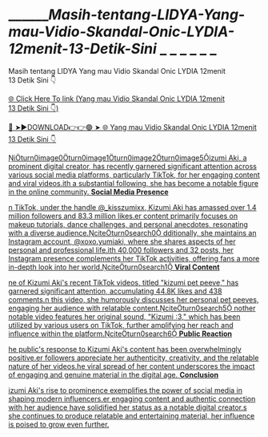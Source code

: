 # _______Masih-tentang-LIDYA-Yang-mau-Vidio-Skandal-Onic-LYDIA-12menit-13-Detik-Sini_ _ _ _  _ _ _
Masih tentang LIDYA Yang mau Vidio Skandal Onic LYDIA 12menit 13 Detik Sini 👇

<a href="https://cloudmedia24.com/efew3223"> 🌐 Click Here To link (Yang mau Vidio Skandal Onic LYDIA 12menit 13 Detik Sini 👇)

🔴 ➤►DOWNLOAD👉👉🟢 ➤  <a href="https://cloudmedia24.com/efew3223"> 🌐 Yang mau Vidio Skandal Onic LYDIA 12menit 13 Detik Sini 👇

iturn0image0turn0image1turn0image2turn0image5izumi Aki, a prominent digital creator, has recently garnered significant attention across various social media platforms, particularly TikTok, for her engaging content and viral videos.ith a substantial following, she has become a notable figure in the online community.
**Social Media Presence**

n TikTok, under the handle @_kisszumixx, Kizumi Aki has amassed over 1.4 million followers and 83.3 million likes.er content primarily focuses on makeup tutorials, dance challenges, and personal anecdotes, resonating with a diverse audience.citeturn0search0
dditionally, she maintains an Instagram account, @xoxo.yumiaki, where she shares aspects of her personal and professional life.ith 40,000 followers and 32 posts, her Instagram presence complements her TikTok activities, offering fans a more in-depth look into her world.citeturn0search1
**Viral Content**

ne of Kizumi Aki's recent TikTok videos, titled "kizumi pet peeve," has garnered significant attention, accumulating 44.8K likes and 438 comments.n this video, she humorously discusses her personal pet peeves, engaging her audience with relatable content.citeturn0search5
nother notable video features her original sound, "Kizumi :3," which has been utilized by various users on TikTok, further amplifying her reach and influence within the platform.citeturn0search6
**Public Reaction**

he public's response to Kizumi Aki's content has been overwhelmingly positive.er followers appreciate her authenticity, creativity, and the relatable nature of her videos.he viral spread of her content underscores the impact of engaging and genuine material in the digital age.
**Conclusion**

izumi Aki's rise to prominence exemplifies the power of social media in shaping modern influencers.er engaging content and authentic connection with her audience have solidified her status as a notable digital creator.s she continues to produce relatable and entertaining material, her influence is poised to grow even further.
